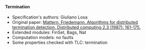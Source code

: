 #### Termination
- Specification's authors: Giuliano Losa
- Original paper: <a href="https://link.springer.com/article/10.1007/BF01782776">Mattern, Friedemann. Algorithms for distributed termination detection. Distributed computing 2.3 (1987): 161-175.</a>
- Extended modules: FinSet, Bags, Nat
- Computation models: no faults
- Some properties checked with TLC: termination


